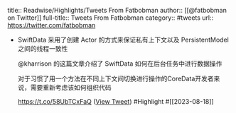 title:: Readwise/Highlights/Tweets From Fatbobman
author:: [[@fatbobman on Twitter]]
full-title:: Tweets From Fatbobman
category:: #tweets
url:: https://twitter.com/fatbobman
- SwiftData 采用了创建 Actor 的方式来保证私有上下文以及 PersistentModel 之间的线程一致性
  
  @kharrison 的这篇文章介绍了 SwiftData 如何在后台任务中进行数据操作
  
  对于习惯了用一个方法在不同上下文间切换进行操作的CoreData开发者来说，需要重新考虑该如何组织代码
  
  https://t.co/58UbTCxFaQ ([View Tweet](https://twitter.com/fatbobman/status/1692362435980935198)) #Highlight #[[2023-08-18]]